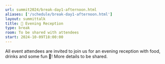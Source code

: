 ```yaml
---
url: summit2024/break-day1-afternoon.html
aliases: ['/schedule/break-day1-afternoon.html']
layout: summittalk
title: 🎯 Evening Reception
type: break
room: To be shared with attendees
start: 2024-10-09T18:00:00
---
```


<div class="font-google font-medium">

All event attendees are invited to join us for an evening reception with food, drinks and some fun 🎯! 
More details to be shared. 

</div>